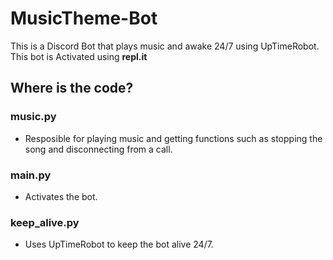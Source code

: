 # MusicTheme-Bot
This is a Discord Bot that plays music and awake 24/7 using UpTimeRobot. This bot is Activated using <strong>repl.it</strong>
## Where is the code?
### music.py
- Resposible for playing music and getting functions such as stopping the song and disconnecting from a call. <br />
### main.py
- Activates the bot. <br />
### keep_alive.py
- Uses UpTimeRobot to keep the bot alive 24/7. <br />
